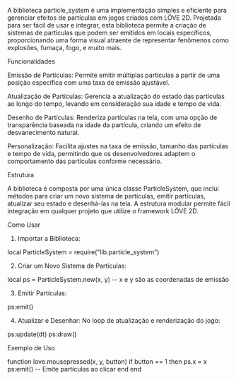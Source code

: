 A biblioteca particle_system é uma implementação simples e eficiente para gerenciar efeitos de partículas em jogos criados com LÖVE 2D. Projetada para ser fácil de usar e integrar, esta biblioteca permite a criação de sistemas de partículas que podem ser emitidos em locais específicos, proporcionando uma forma visual atraente de representar fenômenos como explosões, fumaça, fogo, e muito mais.

Funcionalidades

Emissão de Partículas: Permite emitir múltiplas partículas a partir de uma posição específica com uma taxa de emissão ajustável.

Atualização de Partículas: Gerencia a atualização do estado das partículas ao longo do tempo, levando em consideração sua idade e tempo de vida.

Desenho de Partículas: Renderiza partículas na tela, com uma opção de transparência baseada na idade da partícula, criando um efeito de desvanecimento natural.

Personalização: Facilita ajustes na taxa de emissão, tamanho das partículas e tempo de vida, permitindo que os desenvolvedores adaptem o comportamento das partículas conforme necessário.


Estrutura

A biblioteca é composta por uma única classe ParticleSystem, que inclui métodos para criar um novo sistema de partículas, emitir partículas, atualizar seu estado e desenhá-las na tela. A estrutura modular permite fácil integração em qualquer projeto que utilize o framework LÖVE 2D.

Como Usar

1. Importar a Biblioteca:

local ParticleSystem = require("lib.particle_system")


2. Criar um Novo Sistema de Partículas:

local ps = ParticleSystem.new(x, y) -- x e y são as coordenadas de emissão


3. Emitir Partículas:

ps:emit()


4. Atualizar e Desenhar: No loop de atualização e renderização do jogo:

ps:update(dt)
ps:draw()



Exemplo de Uso

function love.mousepressed(x, y, button)
    if button == 1 then
        ps.x = x
        ps:emit() -- Emite partículas ao clicar
    end
end


